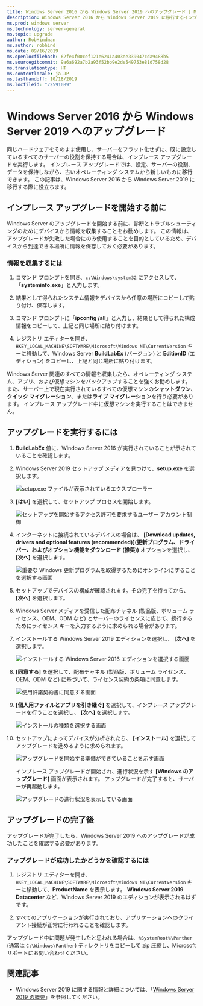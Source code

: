 ```yaml
---
title: Windows Server 2016 から Windows Server 2019 へのアップグレード | Microsoft Docs
description: Windows Server 2016 から Windows Server 2019 に移行するインプレース アップグレードを実行する方法について説明します。
ms.prod: windows server
ms.technology: server-general
ms.topic: upgrade
author: RobHindman
ms.author: robhind
ms.date: 09/16/2019
ms.openlocfilehash: 62fe4f00cef121e6241a403ee339047cda9488b5
ms.sourcegitcommit: 9a6a692a7b2a93f52bb9e2de549753e81d758d28
ms.translationtype: HT
ms.contentlocale: ja-JP
ms.lasthandoff: 10/18/2019
ms.locfileid: "72591089"
---
```

# <a name="upgrade-windows-server-2016-to-windows-server-2019"></a>Windows Server 2016 から Windows Server 2019 へのアップグレード

同じハードウェアをそのまま使用し、サーバーをフラット化せずに、既に設定しているすべてのサーバーの役割を保持する場合は、インプレース アップグレードを実行します。 インプレース アップグレードでは、設定、サーバーの役割、データを保持しながら、古いオペレーティング システムから新しいものに移行できます。 この記事は、Windows Server 2016 から Windows Server 2019 に移行する際に役立ちます。

## <a name="before-you-begin-your-in-place-upgrade"></a>インプレース アップグレードを開始する前に

Windows Server のアップグレードを開始する前に、診断とトラブルシューティングのためにデバイスから情報を収集することをお勧めします。 この情報は、アップグレードが失敗した場合にのみ使用することを目的としているため、デバイスから到達できる場所に情報を保存しておく必要があります。

### <a name="to-collect-your-info"></a>情報を収集するには

1. コマンド プロンプトを開き、`c:\Windows\system32` にアクセスして、「**systeminfo.exe**」と入力します。

2. 結果として得られたシステム情報をデバイスから任意の場所にコピーして貼り付け、保存します。

3. コマンド プロンプトに「**ipconfig /all**」と入力し、結果として得られた構成情報をコピーして、上記と同じ場所に貼り付けます。

4. レジストリ エディターを開き、`HKEY_LOCAL_MACHINE\SOFTWARE\Microsoft\Windows NT\CurrentVersion` キーに移動して、Windows Server **BuildLabEx** (バージョン) と **EditionID** (エディション) をコピーし、上記と同じ場所に貼り付けます。

Windows Server 関連のすべての情報を収集したら、オペレーティング システム、アプリ、および仮想マシンをバックアップすることを強くお勧めします。 また、サーバー上で現在実行されているすべての仮想マシンの**シャットダウン**、**クイック マイグレーション**、または**ライブ マイグレーション**を行う必要があります。 インプレース アップグレード中に仮想マシンを実行することはできません。

## <a name="to-perform-the-upgrade"></a>アップグレードを実行するには

1. **BuildLabEx** 値に、Windows Server 2016 が実行されていることが示されていることを確認します。

2. Windows Server 2019 セットアップ メディアを見つけて、**setup.exe** を選択します。

    ![setup.exe ファイルが表示されているエクスプローラー](media/upgrade-2016-2019/setup-2019.png)

3. **[はい]** を選択して、セットアップ プロセスを開始します。

    ![セットアップを開始するアクセス許可を要求するユーザー アカウント制御](media/upgrade-2016-2019/start-setup-uac-box.png)

4. インターネットに接続されているデバイスの場合は、 **[Download updates, drivers and optional features (recommended)]\(更新プログラム、ドライバー、およびオプション機能をダウンロード (推奨)\)** オプションを選択し、 **[次へ]** を選択します。

    ![重要な Windows 更新プログラムを取得するためにオンラインにすることを選択する画面](media/upgrade-2016-2019/online-updates-win-setup.png)

5. セットアップでデバイスの構成が確認されます。その完了を待ってから、 **[次へ]** を選択します。

6. Windows Server メディアを受信した配布チャネル (製品版、ボリューム ライセンス、OEM、ODM など) とサーバーのライセンスに応じて、続行するためにライセンス キーを入力するように求められる場合があります。

7. インストールする Windows Server 2019 エディションを選択し、 **[次へ]** を選択します。

    ![インストールする Windows Server 2016 エディションを選択する画面](media/upgrade-2016-2019/select-os-edition.png)

8. **[同意する]** を選択して、配布チャネル (製品版、ボリューム ライセンス、OEM、ODM など) に基づいて、ライセンス契約の条項に同意します。

    ![使用許諾契約書に同意する画面](media/upgrade-2016-2019/license-terms.png)

9. **[個人用ファイルとアプリを引き継ぐ]** を選択して、インプレース アップグレードを行うことを選択し、 **[次へ]** を選択します。

    ![インストールの種類を選択する画面](media/upgrade-2016-2019/choose-install-upgrade.png)

10. セットアップによってデバイスが分析されたら、 **[インストール]** を選択してアップグレードを進めるように求められます。

    ![アップグレードを開始する準備ができていることを示す画面](media/upgrade-2016-2019/ready-to-install.png)

    インプレース アップグレードが開始され、進行状況を示す **[Windows のアップグレード]** 画面が表示されます。 アップグレードが完了すると、サーバーが再起動します。

    ![アップグレードの進行状況を表示している画面](media/upgrade-2016-2019/upgrading-windows-with-progress.png)

## <a name="after-your-upgrade-is-done"></a>アップグレードの完了後

アップグレードが完了したら、Windows Server 2019 へのアップグレードが成功したことを確認する必要があります。

### <a name="to-make-sure-your-upgrade-was-successful"></a>アップグレードが成功したかどうかを確認するには

1. レジストリ エディターを開き、`HKEY_LOCAL_MACHINE\SOFTWARE\Microsoft\Windows NT\CurrentVersion` キーに移動して、**ProductName** を表示します。 **Windows Server 2019 Datacenter** など、Windows Server 2019 のエディションが表示されるはずです。

2. すべてのアプリケーションが実行されており、アプリケーションへのクライアント接続が正常に行われることを確認します。

アップグレード中に問題が発生したと思われる場合は、`%SystemRoot%\Panther` (通常は `C:\Windows\Panther`) ディレクトリをコピーして zip 圧縮し、Microsoft サポートにお問い合わせください。

## <a name="related-articles"></a>関連記事

- Windows Server 2019 に関する情報と詳細については、「[Windows Server 2019 の概要](https://docs.microsoft.com/windows-server/get-started-19/get-started-19)」を参照してください。
